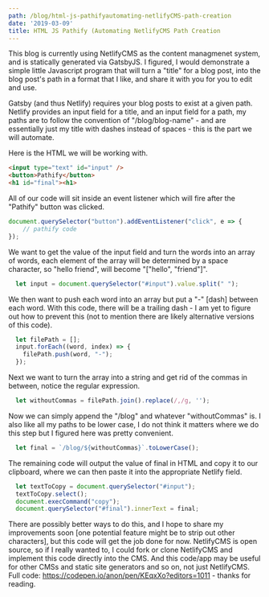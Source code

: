 ```yaml
---
path: /blog/html-js-pathifyautomating-netlifyCMS-path-creation
date: '2019-03-09'
title: HTML JS Pathify (Automating NetlifyCMS Path Creation
---
```

This blog is currently using NetlifyCMS as the content managmenet system, and is statically generated via GatsbyJS. I figured, I would demonstrate a simple little Javascript program that will turn a "title" for a blog post, into the blog post's path in a format that I like, and share it with you for you to edit and use. 

Gatsby (and thus Netlify) requires your blog posts to exist at a given path. Netlify provides an input field for a title, and an input field for a path, my paths are to follow the convention of "/blog/blog-name" - and are essentially just my title with dashes instead of spaces - this is the part we will automate. 

Here is the HTML we will be working with. 

```html
<input type="text" id="input" /> 
<button>Pathify</button> 
<h1 id="final"><h1>
```
All of our code will sit inside an event listener which will fire after the "Pathify" button was clicked. 
```js
document.querySelector("button").addEventListener("click", e => { 
    // pathify code 
}); 
```

We want to get the value of the input field and turn the words into an array of words, each element of the array will be determined by a space character, so "hello friend", will become "["hello", "friend"]". 

```js
  let input = document.querySelector("#input").value.split(" "); 
```

We then want to push each word into an array but put a "-" [dash] between each word. With this code, there will be a trailing dash - I am yet to figure out how to prevent this (not to mention there are likely alternative versions of this code).

```js
  let filePath = []; 
  input.forEach((word, index) => { 
    filePath.push(word, "-"); 
  }); 
``` 

Next we want to turn the array into a string and get rid of the commas in between, notice the regular expression. 

```js
  let withoutCommas = filePath.join().replace(/,/g, '');
``` 

Now we can simply append the "/blog" and whatever "withoutCommas" is.  I also like all my paths to be lower case, I do not think it matters where we do this step but I figured here was pretty convenient. 

```js
  let final = `/blog/${withoutCommas}`.toLowerCase(); 
``` 

The remaining code will output the value of final in HTML and copy it to our clipboard, where we can then paste it into the appropriate Netlify field. 

```js
  let textToCopy = document.querySelector("#input");
  textToCopy.select();
  document.execCommand("copy"); 
  document.querySelector("#final").innerText = final; 
```

There are possibly better ways to do this, and I hope to share my improvements soon [one potential feature might be to strip out other characters], but this code will get the job done for now. NetlifyCMS is open source, so if I really wanted to, I could fork or clone NetlifyCMS and implement this code directly into the CMS. And this code/app may be useful for other CMSs and static site generators and so on, not just NetlifyCMS. Full code: https://codepen.io/anon/pen/KEqxXo?editors=1011 - thanks for reading. 
